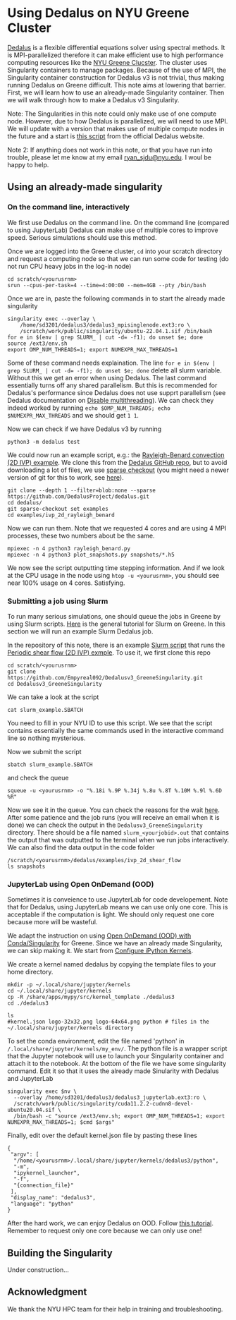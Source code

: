 

# Using Dedalus on NYU Greene Cluster

[Dedalus](https://dedalus-project.org/) is a flexible differential equations solver using spectral methods. It is MPI-parallelized therefore it can make efficient use to high performance computing resources like the [NYU Greene Clucster](https://sites.google.com/nyu.edu/nyu-hpc/hpc-systems/greene?authuser=0). The cluster uses Singularity containers to manage packages. Because of the use of MPI, the Singularity container construction for Dedalus v3 is not trivial, thus making running Dedalus on Greene difficult. This note aims at lowering that barrier. First, we will learn how to use an already-made Singularity container. Then we will walk through how to make a Dedalus v3 Singularity.

Note: The Singularities in this note could only make use of one compute node. However, due to how Dedalus is parallelized, we will need to use MPI. We will update with a version that makes use of multiple compute nodes in the future and a start is [this script](https://raw.githubusercontent.com/DedalusProject/dedalus_conda/master/conda_install_dedalus3.sh) from the official Dedalus website.

Note 2: If anything does not work in this note, or that you have run into trouble, please let me know at my email ryan_sjdu@nyu.edu. I woul be happy to help.
 
## Using an already-made singularity
### On the command line, interactively
We first use Dedalus on the command line. On the command line (compared to using JupyterLab) Dedalus can make use of multiple cores to improve speed. Serious simulations should use this method.

Once we are logged into the Greene cluster, `cd` into your scratch directory and request a computing node so that we can run some code for testing (do not run CPU heavy jobs in the log-in node)

    cd scratch/<yourusrnm>
    srun --cpus-per-task=4 --time=4:00:00 --mem=4GB --pty /bin/bash
Once we are in, paste the following commands in to start the already made singularity 

    singularity exec --overlay \
	    /home/sd3201/dedalus3/dedalus3_mpisinglenode.ext3:ro \
	    /scratch/work/public/singularity/ubuntu-22.04.1.sif /bin/bash
	for e in $(env | grep SLURM_ | cut -d= -f1); do unset $e; done
    source /ext3/env.sh
    export OMP_NUM_THREADS=1; export NUMEXPR_MAX_THREADS=1
Some of these command needs explaination. The line `for e in $(env | grep SLURM_ | cut -d= -f1); do unset $e; done` delete all slurm variable. Without this we get an error when using Dedalus.  The last command essentially turns off any shared parallelism. But this is recommended for Dedalus's performance since Dedalus does not use supprt parallelism (see Dedalus documentation on [Disable multithreading](https://dedalus-project.readthedocs.io/en/latest/pages/performance_tips.html#disable-multithreading)). We can check they indeed worked by running `echo $OMP_NUM_THREADS; echo $NUMEXPR_MAX_THREADS` and we should get `1 1`.

Now we can check if we have Dedalus v3 by running

    python3 -m dedalus test
We could now run an example script, e.g.: the [Rayleigh-Benard convection (2D IVP) example](https://dedalus-project.readthedocs.io/en/latest/pages/performance_tips.html#disable-multithreading). We clone this from the [Dedalus GitHub repo](https://github.com/DedalusProject/dedalus), but to avoid downloading a lot of files, we use [sparse checkout](https://stackoverflow.com/a/52269934) (you might need a newer version of git for this to work, see [here](https://stackoverflow.com/questions/72223738/failed-to-initialize-sparse-checkout)).  

    git clone --depth 1 --filter=blob:none --sparse https://github.com/DedalusProject/dedalus.git
    cd dedalus/
    git sparse-checkout set examples
    cd examples/ivp_2d_rayleigh_benard
<!---
We clone this from the [Dedalus GitHub repo](https://github.com/DedalusProject/dedalus)

    git clone https://github.com/DedalusProject/dedalus.git
    cd dedalus/examples/ivp_2d_rayleigh_benard/
 --->
Now we can run them. Note that we requested 4 cores and are using 4 MPI processes, these two numbers about be the same.

    mpiexec -n 4 python3 rayleigh_benard.py
    mpiexec -n 4 python3 plot_snapshots.py snapshots/*.h5
We now see the script outputting time stepping information. And if we look at the CPU usage in the node using `htop -u <yourusrnm>`, you should see near 100% usage on 4 cores. Satisfying.

### Submitting a job using Slurm
To run many serious simulations, one should queue the jobs in Greene by using Slurm scripts. [Here](https://sites.google.com/nyu.edu/nyu-hpc/training-support/tutorials/slurm-tutorial) is the general tutorial for Slurm on Greene. In this section we will run an example Slurm Dedalus job. 

In the repository of this note, there is an example [Slurm script](https://github.com/Empyreal092/Dedalusv3_GreeneSingularity/blob/main/slurm_example.SBATCH) that runs the [Periodic shear flow (2D IVP) exmple](https://dedalus-project.readthedocs.io/en/latest/pages/examples/ivp_2d_shear_flow.html). To use it, we first clone this repo

    cd scratch/<yourusrnm>
    git clone https://github.com/Empyreal092/Dedalusv3_GreeneSingularity.git
    cd Dedalusv3_GreeneSingularity
We can take a look at the script

    cat slurm_example.SBATCH
You need to fill in your NYU ID to use this script. We see that the script contains essentially the same commands used in the interactive command line so nothing mysterious. 

Now we submit the script 

    sbatch slurm_example.SBATCH
and check the queue

    squeue -u <yourusrnm> -o "%.18i %.9P %.34j %.8u %.8T %.10M %.9l %.6D %R"
Now we see it in the queue. You can check the reasons for the wait [here](https://sites.google.com/nyu.edu/nyu-hpc/hpc-systems/greene/best-practices#h.p_ID_118). After some patience and the job runs (you will receive an email when it is done) we can check the output in the `Dedalusv3_GreeneSingularity` directory. There should be a file named `slurm_<yourjobid>.out` that contains the output that was outputted to the terminal when we run jobs interactively. We can also find the data output in the code folder

    /scratch/<yourusrnm>/dedalus/examples/ivp_2d_shear_flow
    ls snapshots

### JupyterLab using Open OnDemand (OOD)
Sometimes it is conveience to use JupyterLab for code developement. Note that for Dedalus, using JupyterLab means we can use only one core. This is acceptable if the computation is light. We should only request one core because more will be wasteful.

We adapt the instruction on using [Open OnDemand (OOD) with Conda/Singularity](https://sites.google.com/nyu.edu/nyu-hpc/hpc-systems/greene/software/open-ondemand-ood-with-condasingularity) for Greene. Since we have an already made Singularity, we can skip making it. We start from [Configure iPython Kernels](https://sites.google.com/nyu.edu/nyu-hpc/hpc-systems/greene/software/open-ondemand-ood-with-condasingularity#h.25pp9n8colt0). 

We create a kernel named dedalus by copying the template files to your home directory.

    mkdir -p ~/.local/share/jupyter/kernels
    cd ~/.local/share/jupyter/kernels
    cp -R /share/apps/mypy/src/kernel_template ./dedalus3
    cd ./dedalus3
    
    ls
    #kernel.json logo-32x32.png logo-64x64.png python # files in the ~/.local/share/jupyter/kernels directory
To set the conda environment, edit the file named 'python' in `/.local/share/jupyter/kernels/my_env/`. The python file is a wrapper script that the Jupyter notebook will use to launch your Singularity container and attach it to the notebook. At the bottom of the file we have some singularity command. Edit it so that it uses the already made Sinularity with Dedalus and JupyterLab

    singularity exec $nv \
	  --overlay /home/sd3201/dedalus3/dedalus3_jupyterlab.ext3:ro \
	  /scratch/work/public/singularity/cuda11.2.2-cudnn8-devel-ubuntu20.04.sif \
	  /bin/bash -c "source /ext3/env.sh; export OMP_NUM_THREADS=1; export NUMEXPR_MAX_THREADS=1; $cmd $args"
Finally, edit over the default kernel.json file by pasting these lines

    {
	 "argv": [
	  "/home/<yourusrnm>/.local/share/jupyter/kernels/dedalus3/python",
	  "-m",
	  "ipykernel_launcher",
	  "-f",
	  "{connection_file}"
	 ],
	 "display_name": "dedalus3",
	 "language": "python"
	}

After the hard work, we can enjoy Dedalus on OOD. Follow [this tutorial](https://sites.google.com/nyu.edu/nyu-hpc/hpc-systems/greene/software/open-ondemand-ood-with-condasingularity#h.pjqb0en5ivqf). Remember to request only one core because we can only use one!

## Building the Singularity
Under construction...


## Acknowledgment
We thank the NYU HPC team for their help in training and troubleshooting. 
